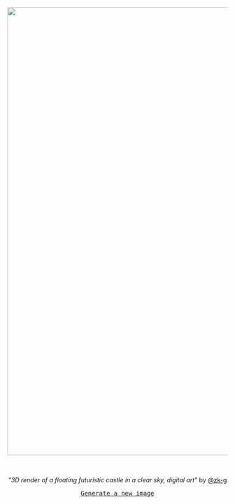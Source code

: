 
<div align="center">
  <a href="https://raw.githubusercontent.com/zk-g/zk-g/main/images/34.png"><img src="https://raw.githubusercontent.com/zk-g/zk-g/main/images/34.png" width="1024px"></a>
  <br>
  <br>
  <br>
  <p class="has-text-grey"><i>"3D render of a floating futuristic castle in a clear sky, digital art"</i> by <a href="https://github.com/zk-g" target="_blank">@zk-g</a></p>
  <p><samp><a href="https://github.com/zk-g/zk-g/issues/new/choose">Generate a new image</a></samp></p>
</div>
